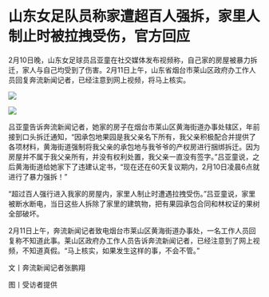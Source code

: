 # 山东女足队员称家遭超百人强拆，家里人制止时被拉拽受伤，官方回应

2月10日晚，山东女足球员吕亚童在社交媒体发布视频称，自己家的房屋被暴力拆迁，家人与自己均受到了伤害。2月11日上午，山东省烟台市莱山区政府办工作人员回复奔流新闻记者，已经注意到网上视频，将马上核实。

![](https://inews.gtimg.com/newsapp_bt/0/15658033320/1000)

![](https://inews.gtimg.com/newsapp_bt/0/15658033324/1000)

吕亚童告诉奔流新闻记者，她家的房子在烟台市莱山区黄海街道办事处辖区，年前接到口头拆迁通知，“因承包地果园是我父亲名下所有，我父亲积极配合并提供了各项材料，黄海街道强制将我父亲的承包地与我爷爷的产权房进行捆绑拆迁。因为房屋并不属于我父亲所有，并没有权利处置，我父亲一直没有签字。”吕亚童说，之后黄海街道给她家下了违建认定书，“现在还在60天复议期内，2月10日凌晨6点就进行了暴力强拆！”

“超过百人强行进入我家的房屋内，家里人制止时遭遇拉拽受伤。”吕亚童说，家里被断水断电，当日这些人拆除了家里的建筑物，把有果园承包合同和林权证的果树全部破坏。

2月11日上午，奔流新闻记者致电烟台市莱山区黄海街道办事处，一名工作人员回复称不知道此事。莱山区政府办工作人员告诉奔流新闻记者，已经注意到了网上视频，不知道真假。“马上核实，如果发生这样的事，不会不管。”

文丨奔流新闻记者张鹏翔

图丨受访者提供

